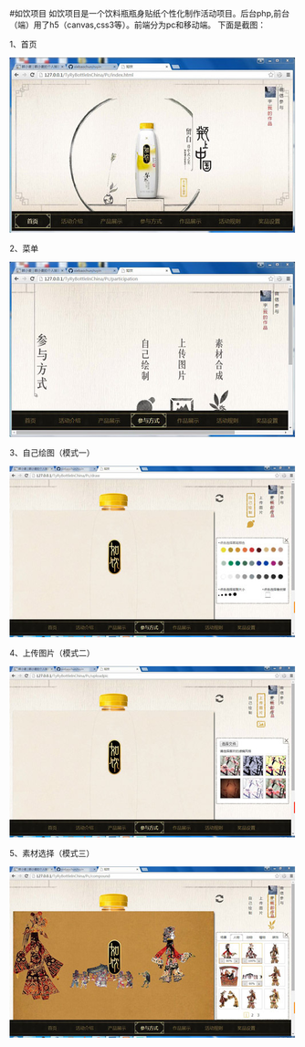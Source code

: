 #如饮项目
如饮项目是一个饮料瓶瓶身贴纸个性化制作活动项目。后台php,前台（端）用了h5（canvas,css3等）。前端分为pc和移动端。
下面是截图：

1、首页

![](https://raw.githubusercontent.com/xiebaochun/ruyin/master/preview-images/QQ%E5%9B%BE%E7%89%8720150622211540.jpg)

2、菜单

![](https://raw.githubusercontent.com/xiebaochun/ruyin/master/preview-images/QQ%E5%9B%BE%E7%89%8720150622211628.jpg)

3、自己绘图（模式一）

![](https://raw.githubusercontent.com/xiebaochun/ruyin/master/preview-images/QQ%E5%9B%BE%E7%89%8720150622211724.jpg)

4、上传图片（模式二）

![](https://github.com/xiebaochun/ruyin/raw/master/preview-images/QQ%E5%9B%BE%E7%89%8720150622211744.jpg)

5、素材选择（模式三）

![](https://raw.githubusercontent.com/xiebaochun/ruyin/master/preview-images/QQ%E5%9B%BE%E7%89%8720150622211830.jpg)